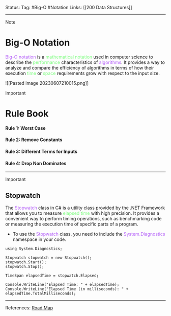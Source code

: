 Status: 
Tag: #Big-O #Notation
Links: [[200 Data Structures]]

---
> [!note] 
>  # Big-O Notation

<font style="color:#b562f9">Big-O notation</font> is a <font style="color:#81fd83">mathematical notation</font> used in computer science to describe the <font style="color:#81fd83">performance</font> characteristics of <font style="color:#b562f9">algorithms</font>. It provides a way to analyze and compare the efficiency of algorithms in terms of how their execution <font style="color:#81fd83">time</font> or <font style="color:#81fd83">space</font> requirements grow with respect to the input size.

![[Pasted image 20230607210015.png]]


> [!important] 
> # Rule Book 

#### Rule 1: Worst Case

#### Rule 2: Remove Constants

#### Rule 3: Different Terms for Inputs

#### Rule 4: Drop Non Dominates

---

> [!important] 
> ## Stopwatch 


The <font style="color:#b562f9">Stopwatch</font> class in C# is a utility class provided by the .NET Framework that allows you to measure <font style="color:#81fd83">elapsed time</font> with high precision. It provides a convenient way to perform timing operations, such as benchmarking code or measuring the execution time of specific parts of a program.

- To use the <font style="color:#b562f9">Stopwatch</font> class, you need to include the <font style="color:#b562f9">System.Diagnostics</font> namespace in your code.

``` run-csharp
using System.Diagnostics;

Stopwatch stopwatch = new Stopwatch();
stopwatch.Start();
stopwatch.Stop();

TimeSpan elapsedTime = stopwatch.Elapsed;

Console.WriteLine("Elapsed Time: " + elapsedTime);
Console.WriteLine("Elapsed Time (in milliseconds): " + elapsedTime.TotalMilliseconds);
```


---
References: [Road Map](https://www.codingninjas.com/codestudio/library/complete-data-structures-and-algorithms-roadmap-for-placements)